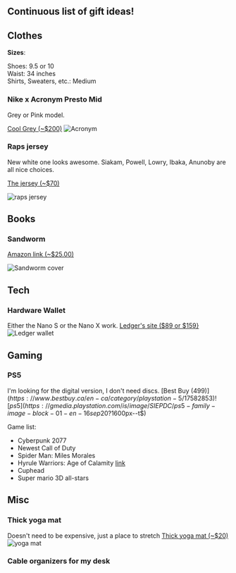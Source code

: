 ## Continuous list of gift ideas!

## Clothes

**Sizes**:

Shoes: 9.5 or 10  
Waist: 34 inches  
Shirts, Sweaters, etc.: Medium

### Nike x Acronym Presto Mid
Grey or Pink model.

[Cool Grey (~$200)](https://www.goat.com/sneakers/acronym-x-air-presto-mid-cool-grey-ah7832-001)
![Acronym](https://image.goat.com/crop/750/attachments/product_template_additional_pictures/images/014/502/942/original/436992_01.jpg.jpeg)

### Raps jersey
New white one looks awesome. Siakam, Powell, Lowry, Ibaka, Anunoby are all nice choices.

[The jersey (~$70)](https://store.nba.com/toronto-raptors/mens-toronto-raptors-pascal-siakam-fanatics-branded-white-2020/21-fast-break-replica-player-jersey-association-edition/t-25141995+p-3697920057540+z-9-2178066224?_ref=p-GALP:m-GRID:i-r11c1:po-34)

![raps jersey](https://pbs.twimg.com/media/EkXYtuaWAAMAZSQ?format=jpg&name=900x900)

## Books
### Sandworm
[Amazon link (~$25.00)](https://www.amazon.com/Sandworm-Cyberwar-Kremlins-Dangerous-Hackers/dp/0385544405)

![Sandworm cover](https://images-na.ssl-images-amazon.com/images/I/613VM4hOVNL._SX329_BO1,204,203,200_.jpg)

## Tech
### Hardware Wallet
Either the Nano S or the Nano X work.
[Ledger's site ($89 or $159}](https://shop.ledger.com/?r=7d474bfdcfa2)
![Ledger wallet](https://cdn.shopify.com/s/files/1/2974/4858/files/mobile-lnx-dashboard_775x.png?v=1565787049)



## Gaming 
### PS5
I'm looking for the digital version, I don't need discs.
[Best Buy ($499)](https://www.bestbuy.ca/en-ca/category/playstation-5/17582853)
![ps5](https://gmedia.playstation.com/is/image/SIEPDC/ps5-family-image-block-01-en-16sep20?$1600px--t$)

Game list:
* Cyberpunk 2077
* Newest Call of Duty
* Spider Man: Miles Morales
* Hyrule Warriors: Age of Calamity [link](https://www.nintendo.com/games/detail/hyrule-warriors-age-of-calamity-switch/)
* Cuphead
* Super mario 3D all-stars

## Misc

### Thick yoga mat
Doesn't need to be expensive, just a place to stretch
[Thick yoga mat (~$20)](https://www.amazon.com/BalanceFrom-All-Purpose-Anti-Tear-Exercise-Carrying/dp/B07SM25CXH/ref=sr_1_6?crid=2DALQZDIZTMCA&dchild=1&keywords=thick+yoga+mat&qid=1603931221&sprefix=thick+yo%2Caps%2C166&sr=8-6)
![yoga mat](https://images-na.ssl-images-amazon.com/images/I/713kfTTGITL._AC_SL1500_.jpg)

### Cable organizers for my desk

